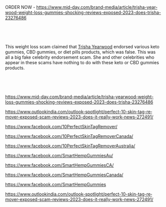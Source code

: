 <p><span lang="en-US">ORDER NOW - <a href="https://www.mid-day.com/brand-media/article/trisha-yearwood-weight-loss-gummies-shocking-reviews-exposed-2023-does-trisha-23276486">https://www.mid-day.com/brand-media/article/trisha-yearwood-weight-loss-gummies-shocking-reviews-exposed-2023-does-trisha-23276486</a></span></p>
<p>&nbsp;</p>
<p>&nbsp;</p>
<p><span lang="en-US">This weight loss scam claimed that <a href="https://www.mid-day.com/brand-media/article/trisha-yearwood-weight-loss-gummies-shocking-reviews-exposed-2023-does-trisha-23276486">Trisha Yearwood</a> endorsed various keto gummies, CBD gummies, or diet pills products, which was false. This was all a big fake celebrity endorsement scam. She and other celebrities who appear in these scams have nothing to do with these keto or CBD gummies products.</span></p>
<p>&nbsp;</p>
<p>&nbsp;</p>
<p><a href="https://www.mid-day.com/brand-media/article/trisha-yearwood-weight-loss-gummies-shocking-reviews-exposed-2023-does-trisha-23276486"><span lang="en-US">https://www.mid-day.com/brand-media/article/trisha-yearwood-weight-loss-gummies-shocking-reviews-exposed-2023-does-trisha-23276486</span></a></p>
<p><a href="https://www.outlookindia.com/outlook-spotlight/perfect-10-skin-tag-remover-exposed-scam-reviews-2023-does-it-really-work-news-272491/"><span lang="en-US">https://www.outlookindia.com/outlook-spotlight/perfect-10-skin-tag-remover-exposed-scam-reviews-2023-does-it-really-work-news-272491/</span></a></p>
<p><a href="https://www.facebook.com/10PerfectSkinTagRemover/"><span lang="en-US">https://www.facebook.com/10PerfectSkinTagRemover/</span></a></p>
<p><a href="https://www.facebook.com/10PerfectSkinTagRemoverCanada/"><span lang="en-US">https://www.facebook.com/10PerfectSkinTagRemoverCanada/</span></a></p>
<p><span lang="en-US"><a href="https://www.facebook.com/10PerfectSkinTagRemoverAustralia/">https://www.facebook.com/10PerfectSkinTagRemoverAustralia/</a></span></p>
<p><a href="https://www.facebook.com/SmartHempGummiesAu/"><span lang="en-US">https://www.facebook.com/SmartHempGummiesAu/</span></a></p>
<p><a href="https://www.facebook.com/SmartHempGummiesCA/"><span lang="en-US">https://www.facebook.com/SmartHempGummiesCA/</span></a></p>
<p><a href="https://www.facebook.com/SmartHempGummiesCanada/"><span lang="en-US">https://www.facebook.com/SmartHempGummiesCanada/</span></a></p>
<p><a href="https://www.facebook.com/SmartHempGummies"><span lang="en-US">https://www.facebook.com/SmartHempGummies</span></a></p>
<p><a href="https://www.outlookindia.com/outlook-spotlight/perfect-10-skin-tag-remover-exposed-scam-reviews-2023-does-it-really-work-news-272491/"><span lang="en-US">https://www.outlookindia.com/outlook-spotlight/perfect-10-skin-tag-remover-exposed-scam-reviews-2023-does-it-really-work-news-272491/</span></a></p>
<p>&nbsp;</p>
<p>&nbsp;</p>
<p>&nbsp;</p>
<p>&nbsp;</p>
<p>&nbsp;</p>
<p>&nbsp;</p>
<p>&nbsp;</p>
